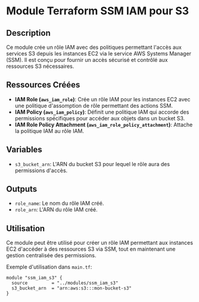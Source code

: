 # Module Terraform SSM IAM pour S3

## Description
Ce module crée un rôle IAM avec des politiques permettant l'accès aux services S3 depuis les instances EC2 via le service AWS Systems Manager (SSM). Il est conçu pour fournir un accès sécurisé et contrôlé aux ressources S3 nécessaires.

## Ressources Créées
- **IAM Role (`aws_iam_role`)**: Crée un rôle IAM pour les instances EC2 avec une politique d'assomption de rôle permettant des actions SSM.
- **IAM Policy (`aws_iam_policy`)**: Définit une politique IAM qui accorde des permissions spécifiques pour accéder aux objets dans un bucket S3.
- **IAM Role Policy Attachment (`aws_iam_role_policy_attachment`)**: Attache la politique IAM au rôle IAM.

## Variables
- `s3_bucket_arn`: L'ARN du bucket S3 pour lequel le rôle aura des permissions d'accès.

## Outputs
- `role_name`: Le nom du rôle IAM créé.
- `role_arn`: L'ARN du rôle IAM créé.

## Utilisation
Ce module peut être utilisé pour créer un rôle IAM permettant aux instances EC2 d'accéder à des ressources S3 via SSM, tout en maintenant une gestion centralisée des permissions.

Exemple d'utilisation dans `main.tf`:
```hcl
module "ssm_iam_s3" {
  source         = "../modules/ssm_iam_s3"
  s3_bucket_arn  = "arn:aws:s3:::mon-bucket-s3"
}
```